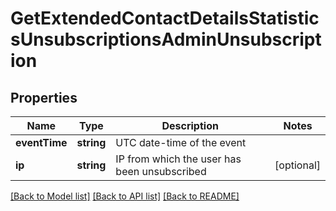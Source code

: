 # GetExtendedContactDetailsStatisticsUnsubscriptionsAdminUnsubscription

## Properties
Name | Type | Description | Notes
------------ | ------------- | ------------- | -------------
**eventTime** | **string** | UTC date-time of the event | 
**ip** | **string** | IP from which the user has been unsubscribed | [optional] 

[[Back to Model list]](../../README.md#documentation-for-models) [[Back to API list]](../../README.md#documentation-for-api-endpoints) [[Back to README]](../../README.md)


